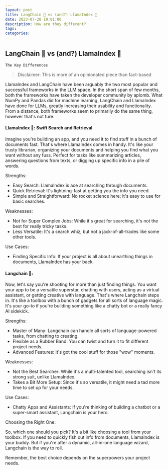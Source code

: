```yaml
---
layout: post
title: LangChain 🦜 vs (and?) LlamaIndex 🦙
date: 2023-07-28 19:01:00
description: How are they different?
tags: 
categories: 
---
```


## LangChain 🦜 vs (and?) LlamaIndex 🦙
`The Key Differences`

> Disclaimer: This is more of an opinionated piece than fact-based

LlamaIndex and LangChain have been arguably the two most popular and successful frameworks in the LLM space. In the short span of few months, both the frameworks have taken the developer community by aplomb. What NumPy and Pandas did for machine learning, LangChain and LlamaIndex have done for LLMs, greatly increasing their usability and functionality. From a distance, both frameworks seem to primarily do the same thing, however that's not ture. 


#### LlamaIndex 🦙: Swift Search and Retrieval

Imagine you're building an app, and you need it to find stuff in a bunch of documents fast. That's where LlamaIndex comes in handy. It's like your trusty librarian, organizing your documents and helping you find what you want without any fuss. Perfect for tasks like summarizing articles, answering questions from texts, or digging up specific info in a pile of words.

Strengths:

- Easy Search: LlamaIndex is ace at searching through documents.
- Quick Retrieval: It's lightning-fast at getting you the info you need.
- Simple and Straightforward: No rocket science here; it's easy to use for basic searches.
  
Weaknesses:

- Not for Super Complex Jobs: While it's great for searching, it's not the best for really tricky tasks.
- Less Versatile: It's a search whiz, but not a jack-of-all-trades like some other tools.
  
Use Cases:

- Finding Specific Info: If your project is all about unearthing things in documents, LlamaIndex has your back.

#### Langchain 🦜:

Now, let's say you're shooting for more than just finding things. You want your app to be a versatile superstar, chatting with users, acting as a virtual assistant, or getting creative with language. That's where Langchain steps in. It's like a toolbox with a bunch of gadgets for all sorts of language magic. It's your go-to if you're building something like a chatty bot or a really fancy AI sidekick.

Strengths:

- Master of Many: Langchain can handle all sorts of language-powered tasks, from chatting to creating.
- Flexible as a Rubber Band: You can twist and turn it to fit different project needs.
- Advanced Features: It's got the cool stuff for those "wow" moments.

Weaknesses:

- Not the Best Searcher: While it's a multi-talented tool, searching isn't its strong suit, unlike LlamaIndex.
- Takes a Bit More Setup: Since it's so versatile, it might need a tad more time to set up for your needs.

Use Cases:

- Chatty Apps and Assistants: If you're thinking of building a chatbot or a super-smart assistant, Langchain is your hero.

Choosing the Right One:

So, which one should you pick? It's a bit like choosing a tool from your toolbox. If you need to quickly fish out info from documents, LlamaIndex is your buddy. But if you're after a dynamic, all-in-one language wizard, Langchain is the way to roll.

Remember, the best choice depends on the superpowers your project needs.

